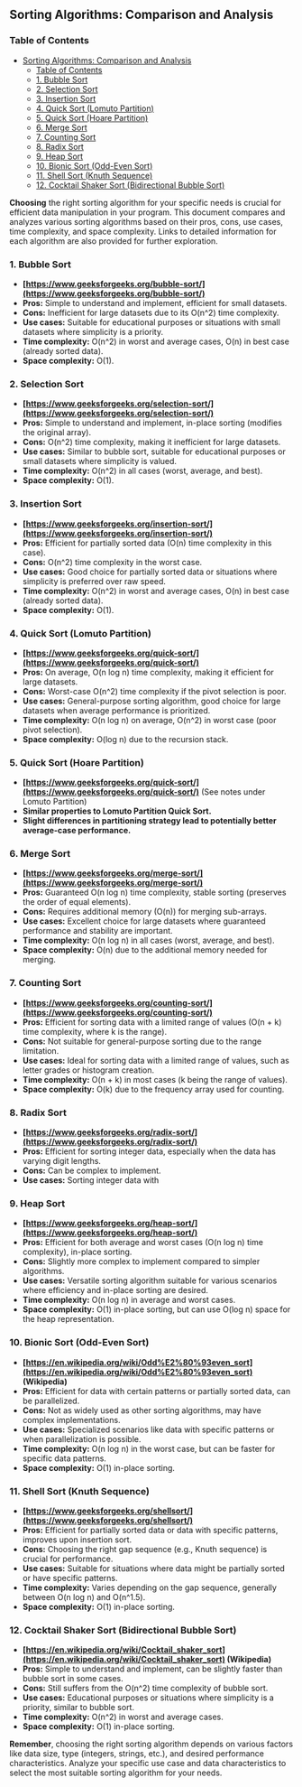 ## Sorting Algorithms: Comparison and Analysis

### Table of Contents

- [Sorting Algorithms: Comparison and Analysis](#sorting-algorithms-comparison-and-analysis)
  - [Table of Contents](#table-of-contents)
  - [1. Bubble Sort](#1-bubble-sort)
  - [2. Selection Sort](#2-selection-sort)
  - [3. Insertion Sort](#3-insertion-sort)
  - [4. Quick Sort (Lomuto Partition)](#4-quick-sort-lomuto-partition)
  - [5. Quick Sort (Hoare Partition)](#5-quick-sort-hoare-partition)
  - [6. Merge Sort](#6-merge-sort)
  - [7. Counting Sort](#7-counting-sort)
  - [8. Radix Sort](#8-radix-sort)
  - [9. Heap Sort](#9-heap-sort)
  - [10. Bionic Sort (Odd-Even Sort)](#10-bionic-sort-odd-even-sort)
  - [11. Shell Sort (Knuth Sequence)](#11-shell-sort-knuth-sequence)
  - [12. Cocktail Shaker Sort (Bidirectional Bubble Sort)](#12-cocktail-shaker-sort-bidirectional-bubble-sort)


**Choosing** the right sorting algorithm for your specific needs is crucial for efficient data manipulation in your program. This document compares and analyzes various sorting algorithms based on their pros, cons, use cases, time complexity, and space complexity. Links to detailed information for each algorithm are also provided for further exploration.

### 1. Bubble Sort

* **[https://www.geeksforgeeks.org/bubble-sort/](https://www.geeksforgeeks.org/bubble-sort/)**
* **Pros:** Simple to understand and implement, efficient for small datasets.
* **Cons:** Inefficient for large datasets due to its O(n^2) time complexity.
* **Use cases:** Suitable for educational purposes or situations with small datasets where simplicity is a priority.
* **Time complexity:** O(n^2) in worst and average cases, O(n) in best case (already sorted data).
* **Space complexity:** O(1).

### 2. Selection Sort

* **[https://www.geeksforgeeks.org/selection-sort/](https://www.geeksforgeeks.org/selection-sort/)**
* **Pros:** Simple to understand and implement, in-place sorting (modifies the original array).
* **Cons:** O(n^2) time complexity, making it inefficient for large datasets.
* **Use cases:** Similar to bubble sort, suitable for educational purposes or small datasets where simplicity is valued.
* **Time complexity:** O(n^2) in all cases (worst, average, and best).
* **Space complexity:** O(1).

### 3. Insertion Sort

* **[https://www.geeksforgeeks.org/insertion-sort/](https://www.geeksforgeeks.org/insertion-sort/)**
* **Pros:** Efficient for partially sorted data (O(n) time complexity in this case).
* **Cons:** O(n^2) time complexity in the worst case.
* **Use cases:** Good choice for partially sorted data or situations where simplicity is preferred over raw speed.
* **Time complexity:** O(n^2) in worst and average cases, O(n) in best case (already sorted data).
* **Space complexity:** O(1).

### 4. Quick Sort (Lomuto Partition)

* **[https://www.geeksforgeeks.org/quick-sort/](https://www.geeksforgeeks.org/quick-sort/)**
* **Pros:** On average, O(n log n) time complexity, making it efficient for large datasets.
* **Cons:** Worst-case O(n^2) time complexity if the pivot selection is poor.
* **Use cases:** General-purpose sorting algorithm, good choice for large datasets when average performance is prioritized.
* **Time complexity:** O(n log n) on average, O(n^2) in worst case (poor pivot selection).
* **Space complexity:** O(log n) due to the recursion stack.

### 5. Quick Sort (Hoare Partition)

* **[https://www.geeksforgeeks.org/quick-sort/](https://www.geeksforgeeks.org/quick-sort/)** (See notes under Lomuto Partition)
* **Similar properties to Lomuto Partition Quick Sort.**
* **Slight differences in partitioning strategy lead to potentially better average-case performance.**

### 6. Merge Sort

* **[https://www.geeksforgeeks.org/merge-sort/](https://www.geeksforgeeks.org/merge-sort/)**
* **Pros:** Guaranteed O(n log n) time complexity, stable sorting (preserves the order of equal elements).
* **Cons:** Requires additional memory (O(n)) for merging sub-arrays.
* **Use cases:** Excellent choice for large datasets where guaranteed performance and stability are important.
* **Time complexity:** O(n log n) in all cases (worst, average, and best).
* **Space complexity:** O(n) due to the additional memory needed for merging.

### 7. Counting Sort

* **[https://www.geeksforgeeks.org/counting-sort/](https://www.geeksforgeeks.org/counting-sort/)**
* **Pros:** Efficient for sorting data with a limited range of values (O(n + k) time complexity, where k is the range).
* **Cons:** Not suitable for general-purpose sorting due to the range limitation.
* **Use cases:** Ideal for sorting data with a limited range of values, such as letter grades or histogram creation.
* **Time complexity:** O(n + k) in most cases (k being the range of values).
* **Space complexity:** O(k) due to the frequency array used for counting.

### 8. Radix Sort

* **[https://www.geeksforgeeks.org/radix-sort/](https://www.geeksforgeeks.org/radix-sort/)**
* **Pros:** Efficient for sorting integer data, especially when the data has varying digit lengths.
* **Cons:** Can be complex to implement.
* **Use cases:** Sorting integer data with

### 9. Heap Sort

* **[https://www.geeksforgeeks.org/heap-sort/](https://www.geeksforgeeks.org/heap-sort/)**
* **Pros:** Efficient for both average and worst cases (O(n log n) time complexity), in-place sorting.
* **Cons:** Slightly more complex to implement compared to simpler algorithms.
* **Use cases:** Versatile sorting algorithm suitable for various scenarios where efficiency and in-place sorting are desired.
* **Time complexity:** O(n log n) in average and worst cases.
* **Space complexity:** O(1) in-place sorting, but can use O(log n) space for the heap representation.

### 10. Bionic Sort (Odd-Even Sort)

* **[https://en.wikipedia.org/wiki/Odd%E2%80%93even_sort](https://en.wikipedia.org/wiki/Odd%E2%80%93even_sort) (Wikipedia)**
* **Pros:** Efficient for data with certain patterns or partially sorted data, can be parallelized.
* **Cons:** Not as widely used as other sorting algorithms, may have complex implementations.
* **Use cases:** Specialized scenarios like data with specific patterns or when parallelization is possible.
* **Time complexity:** O(n log n) in the worst case, but can be faster for specific data patterns.
* **Space complexity:** O(1) in-place sorting.

### 11. Shell Sort (Knuth Sequence)

* **[https://www.geeksforgeeks.org/shellsort/](https://www.geeksforgeeks.org/shellsort/)**
* **Pros:** Efficient for partially sorted data or data with specific patterns, improves upon insertion sort.
* **Cons:** Choosing the right gap sequence (e.g., Knuth sequence) is crucial for performance.
* **Use cases:** Suitable for situations where data might be partially sorted or have specific patterns.
* **Time complexity:** Varies depending on the gap sequence, generally between O(n log n) and O(n^1.5).
* **Space complexity:** O(1) in-place sorting.

### 12. Cocktail Shaker Sort (Bidirectional Bubble Sort)

* **[https://en.wikipedia.org/wiki/Cocktail_shaker_sort](https://en.wikipedia.org/wiki/Cocktail_shaker_sort) (Wikipedia)**
* **Pros:** Simple to understand and implement, can be slightly faster than bubble sort in some cases.
* **Cons:** Still suffers from the O(n^2) time complexity of bubble sort.
* **Use cases:** Educational purposes or situations where simplicity is a priority, similar to bubble sort.
* **Time complexity:** O(n^2) in worst and average cases.
* **Space complexity:** O(1) in-place sorting.

**Remember**, choosing the right sorting algorithm depends on various factors like data size, type (integers, strings, etc.), and desired performance characteristics. Analyze your specific use case and data characteristics to select the most suitable sorting algorithm for your needs.